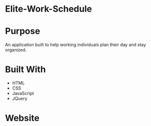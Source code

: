 # Elite-Work-Schedule

# Purpose
An application built to help working individuals plan their day and stay organized.
# Built With
- HTML
- CSS
- JavaScript
- JQuery
# Website
